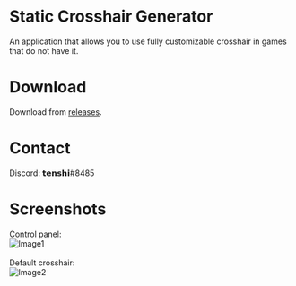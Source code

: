 # Static Crosshair Generator
An application that allows you to use fully customizable crosshair in games that do not have it.

# Download
Download from [releases](https://github.com/elefelen/Static-Crosshair-Generator/releases).

# Contact
Discord: 𝘁𝗲𝗻𝘀𝗵𝗶#8485

# Screenshots
Control panel:<br> ![Image1](https://github.com/elefelen/Static-Crosshair-Generator/blob/main/screenshots/1.png)<br><br>
Default crosshair:<br> ![Image2](https://github.com/elefelen/Static-Crosshair-Generator/blob/main/screenshots/2.png)

